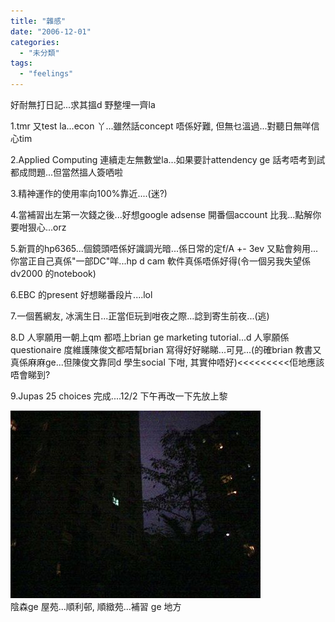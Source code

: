 ```yaml
---
title: "雜感"
date: "2006-12-01"
categories: 
  - "未分類"
tags: 
  - "feelings"
---
```


好耐無打日記...求其搵d 野整埋一齊la

1.tmr 又test la...econ 丫...雖然話concept 唔係好難, 但無乜溫過...對聽日無咩信心tim

2.Applied Computing 連續走左無數堂la...如果要計attendency ge 話考唔考到試都成問題...但當然搵人簽哂啦

3.精神運作的使用率向100%靠近....(迷?)

4.當補習出左第一次錢之後...好想google adsense 開番個account 比我...點解你要咁狠心...orz

5.新買的hp6365...個鏡頭唔係好識調光暗...係日常的定f/A +- 3ev 又點會夠用...你當正自己真係"一部DC"咩...hp d cam 軟件真係唔係好得(令一個另我失望係dv2000 的notebook)

6.EBC 的present 好想睇番段片....lol

7.一個舊網友, 冰漓生日...正當佢玩到咁夜之際...諗到寄生前夜...(逃)

8.D 人寧願用一朝上qm 都唔上brian ge marketing tutorial...d 人寧願係questionaire 度維護陳俊文都唔幫brian 寫得好好睇睇...可見...(的確brian 教書又真係麻麻ge...但陳俊文靠同d 學生social 下咁, 其實仲唔好)<<<<<<<<<佢地應該唔會睇到?

9.Jupas 25 choices 完成....12/2 下午再改一下先放上黎

[![snap0022](images/z64515605.jpg)](http://photo.xanga.com/abbychau/6bfb092635422/photo.html)  
陰森ge 屋苑...順利邨, 順緻苑...補習 ge 地方
